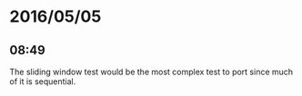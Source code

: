 # 2016/05/05

## 08:49

The sliding window test would be the most complex test to port since much of
it is sequential.

